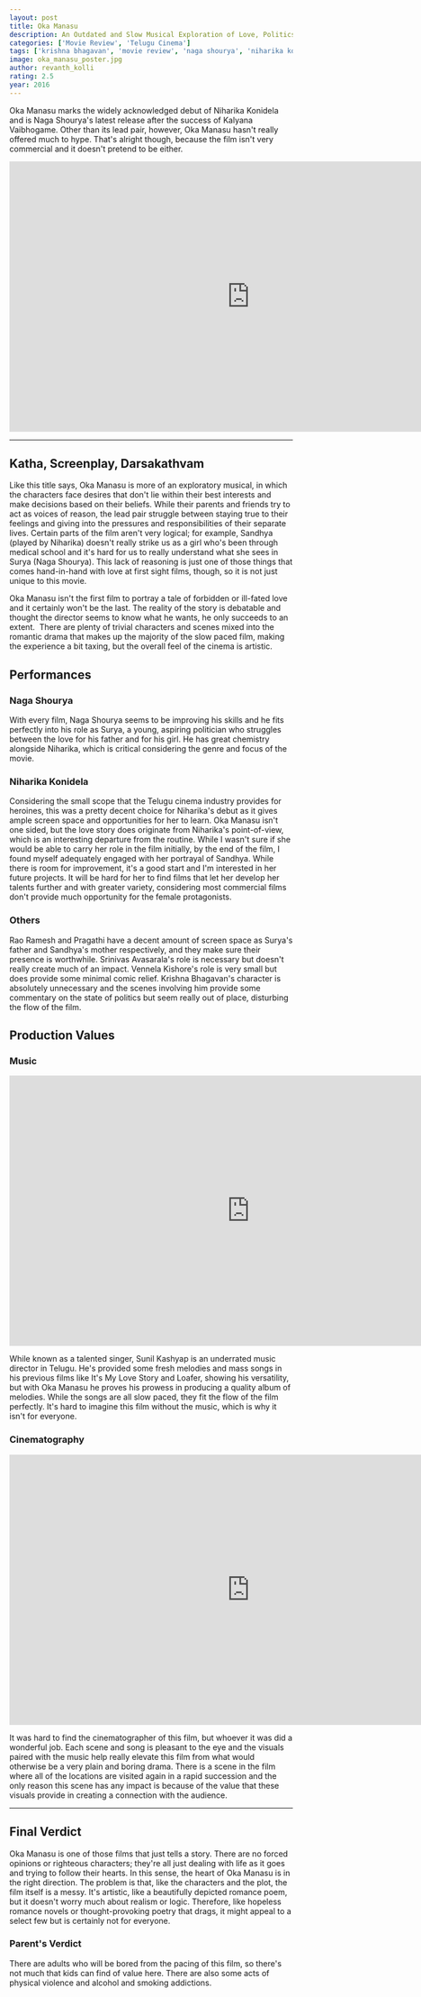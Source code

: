 ```yaml
---
layout: post
title: Oka Manasu
description: An Outdated and Slow Musical Exploration of Love, Politics and Fate
categories: ['Movie Review', 'Telugu Cinema']
tags: ['krishna bhagavan', 'movie review', 'naga shourya', 'niharika konidela', 'oka manasu', 'pragathi', 'rama raju', 'rao ramesh', 'srinivas avasarala', 'sunil kashyap', 'telugu']
image: oka_manasu_poster.jpg
author: revanth_kolli
rating: 2.5
year: 2016
---
```


Oka Manasu marks the widely acknowledged debut of Niharika Konidela and is Naga Shourya's latest release after the success of Kalyana Vaibhogame. Other than its lead pair, however, Oka Manasu hasn't really offered much to hype. That's alright though, because the film isn't very commercial and it doesn't pretend to be either.

<iframe width="853" height="480" src="https://www.youtube.com/embed/fPxO57_2VaQ" frameborder="0" allowfullscreen></iframe>

<hr />

<h2><span class="review_header">Katha, Screenplay, Darsakathvam</span></h2>
Like this title says, Oka Manasu is more of an exploratory musical, in which the characters face desires that don't lie within their best interests and make decisions based on their beliefs. While their parents and friends try to act as voices of reason, the lead pair struggle between staying true to their feelings and giving into the pressures and responsibilities of their separate lives. Certain parts of the film aren't very logical; for example, Sandhya (played by Niharika) doesn't really strike us as a girl who's been through medical school and it's hard for us to really understand what she sees in Surya (Naga Shourya). This lack of reasoning is just one of those things that comes hand-in-hand with love at first sight films, though, so it is not just unique to this movie.

Oka Manasu isn't the first film to portray a tale of forbidden or ill-fated love and it certainly won't be the last. The reality of the story is debatable and thought the director seems to know what he wants, he only succeeds to an extent.  There are plenty of trivial characters and scenes mixed into the romantic drama that makes up the majority of the slow paced film, making the experience a bit taxing, but the overall feel of the cinema is artistic.
<h2><span class="review_header">Performances</span></h2>
<h3>Naga Shourya</h3>
With every film, Naga Shourya seems to be improving his skills and he fits perfectly into his role as Surya, a young, aspiring politician who struggles between the love for his father and for his girl. He has great chemistry alongside Niharika, which is critical considering the genre and focus of the movie.
<h3>Niharika Konidela</h3>
Considering the small scope that the Telugu cinema industry provides for heroines, this was a pretty decent choice for Niharika's debut as it gives ample screen space and opportunities for her to learn. Oka Manasu isn't one sided, but the love story does originate from Niharika's point-of-view, which is an interesting departure from the routine. While I wasn't sure if she would be able to carry her role in the film initially, by the end of the film, I found myself adequately engaged with her portrayal of Sandhya. While there is room for improvement, it's a good start and I'm interested in her future projects. It will be hard for her to find films that let her develop her talents further and with greater variety, considering most commercial films don't provide much opportunity for the female protagonists.
<h3>Others</h3>
Rao Ramesh and Pragathi have a decent amount of screen space as Surya's father and Sandhya's mother respectively, and they make sure their presence is worthwhile. Srinivas Avasarala's role is necessary but doesn't really create much of an impact. Vennela Kishore's role is very small but does provide some minimal comic relief. Krishna Bhagavan's character is absolutely unnecessary and the scenes involving him provide some commentary on the state of politics but seem really out of place, disturbing the flow of the film.
<h2><span class="review_header">Production Values
</span></h2>
<h3>Music</h3>
<iframe width="853" height="480" src="https://www.youtube.com/embed/LuAfLMwYTJA" frameborder="0" allowfullscreen></iframe>

While known as a talented singer, Sunil Kashyap is an underrated music director in Telugu. He's provided some fresh melodies and mass songs in his previous films like It's My Love Story and Loafer, showing his versatility, but with Oka Manasu he proves his prowess in producing a quality album of melodies. While the songs are all slow paced, they fit the flow of the film perfectly. It's hard to imagine this film without the music, which is why it isn't for everyone.
<h3>Cinematography</h3>
<iframe width="853" height="480" src="https://www.youtube.com/embed/1KPVjy_R9TU" frameborder="0" allowfullscreen></iframe>

It was hard to find the cinematographer of this film, but whoever it was did a wonderful job. Each scene and song is pleasant to the eye and the visuals paired with the music help really elevate this film from what would otherwise be a very plain and boring drama. There is a scene in the film where all of the locations are visited again in a rapid succession and the only reason this scene has any impact is because of the value that these visuals provide in creating a connection with the audience.

<hr />

<h2><span class="review_header">Final Verdict</span></h2>
Oka Manasu is one of those films that just tells a story. There are no forced opinions or righteous characters; they're all just dealing with life as it goes and trying to follow their hearts. In this sense, the heart of Oka Manasu is in the right direction. The problem is that, like the characters and the plot, the film itself is a messy. It's artistic, like a beautifully depicted romance poem, but it doesn't worry much about realism or logic. Therefore, like hopeless romance novels or thought-provoking poetry that drags, it might appeal to a select few but is certainly not for everyone.
<h3>Parent's Verdict</h3>
There are adults who will be bored from the pacing of this film, so there's not much that kids can find of value here. There are also some acts of physical violence and alcohol and smoking addictions.
